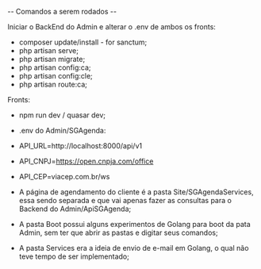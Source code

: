 -- Comandos a serem rodados --

Iniciar o BackEnd do Admin e alterar o .env de ambos os fronts: 

- composer update/install - for sanctum; 
- php artisan serve;
- php artisan migrate;
- php artisan config:ca;
- php artisan config:cle;
- php artisan route:ca;

Fronts:
- npm run dev / quasar dev;

- .env do Admin/SGAgenda:

- API_URL=http://localhost:8000/api/v1 
- API_CNPJ=https://open.cnpja.com/office
- API_CEP=viacep.com.br/ws

- A página de agendamento do cliente é a pasta Site/SGAgendaServices, essa sendo separada e que vai apenas fazer as consultas para o Backend do Admin/ApiSGAgenda;

- A pasta Boot possui alguns experimentos de Golang para boot da pata Admin, sem ter que abrir as pastas e digitar seus comandos;

- A pasta Services era a ideia de envio de e-mail em Golang, o qual não teve tempo de ser implementado;
